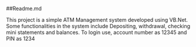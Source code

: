 ##Readme.md

This project is a simple ATM Management system developed using VB.Net.
Some functionalities in the system include Depositing, withdrawal, checking mini statements and balances.
To login use, account number as 12345 and PIN as 1234
